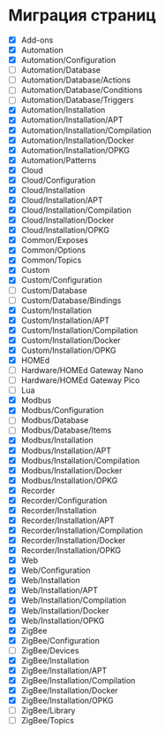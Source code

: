 # Миграция страниц

- [x] Add-ons
- [x] Automation
- [x] Automation/Configuration
- [ ] Automation/Database
- [ ] Automation/Database/Actions
- [ ] Automation/Database/Conditions
- [ ] Automation/Database/Triggers
- [x] Automation/Installation
- [x] Automation/Installation/APT
- [x] Automation/Installation/Compilation
- [x] Automation/Installation/Docker
- [x] Automation/Installation/OPKG
- [x] Automation/Patterns
- [x] Cloud
- [x] Cloud/Configuration
- [x] Cloud/Installation
- [x] Cloud/Installation/APT
- [x] Cloud/Installation/Compilation
- [x] Cloud/Installation/Docker
- [x] Cloud/Installation/OPKG
- [x] Common/Exposes
- [x] Common/Options
- [x] Common/Topics
- [x] Custom
- [x] Custom/Configuration
- [ ] Custom/Database
- [ ] Custom/Database/Bindings
- [x] Custom/Installation
- [x] Custom/Installation/APT
- [x] Custom/Installation/Compilation
- [x] Custom/Installation/Docker
- [x] Custom/Installation/OPKG
- [x] HOMEd
- [ ] Hardware/HOMEd Gateway Nano
- [ ] Hardware/HOMEd Gateway Pico
- [ ] Lua
- [x] Modbus
- [x] Modbus/Configuration
- [ ] Modbus/Database
- [ ] Modbus/Database/Items
- [x] Modbus/Installation
- [x] Modbus/Installation/APT
- [x] Modbus/Installation/Compilation
- [x] Modbus/Installation/Docker
- [x] Modbus/Installation/OPKG
- [x] Recorder
- [x] Recorder/Configuration
- [x] Recorder/Installation
- [x] Recorder/Installation/APT
- [x] Recorder/Installation/Compilation
- [x] Recorder/Installation/Docker
- [x] Recorder/Installation/OPKG
- [x] Web
- [x] Web/Configuration
- [x] Web/Installation
- [x] Web/Installation/APT
- [x] Web/Installation/Compilation
- [x] Web/Installation/Docker
- [x] Web/Installation/OPKG
- [x] ZigBee
- [x] ZigBee/Configuration
- [ ] ZigBee/Devices
- [x] ZigBee/Installation
- [x] ZigBee/Installation/APT
- [x] ZigBee/Installation/Compilation
- [x] ZigBee/Installation/Docker
- [x] ZigBee/Installation/OPKG
- [ ] ZigBee/Library
- [ ] ZigBee/Topics
